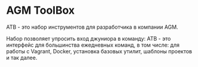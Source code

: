 # AGM ToolBox

ATB - это набор инструментов для разработчика в компании AGM.

Набор позволяет упросить вход джуниора в команду: ATB - это интерфейс
для большинства ежедневных команд, в том числе: для работы с Vagrant,
Docker, установка базовых утилит, шаблоны проектов и так далее.



